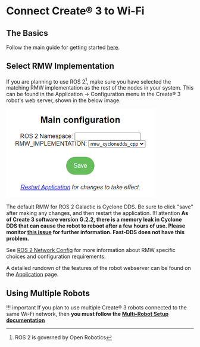 # Connect Create® 3 to Wi-Fi
## The Basics
Follow the main guide for getting started [here](https://edu.irobot.com/create3-setup).

## Select RMW Implementation
If you are planning to use ROS 2[^1], make sure you have selected the matching RMW implementation as the rest of the nodes in your system.
This can be found in the Application &rarr; Configuration menu in the Create® 3 robot's web server, shown in the below image.

![Application Configuration Detail](data/appconfig.png)

The default RMW for ROS 2 Galactic is Cyclone DDS.
Be sure to click "save" after making any changes, and then restart the application.
!!! attention
    **As of Create 3 software version G.2.2, there is a memory leak in Cyclone DDS that can cause the robot to reboot after a few hours of use. Please monitor [this issue](https://github.com/ros2/rmw_cyclonedds/issues/388) for further information. Fast-DDS does not have this problem.**

See [ROS 2 Network Config](xml-config.md) for more information about RMW specific choices and configuration requirements.

A detailed rundown of the features of the robot webserver can be found on the [Application](../webserver/application.md) page.

## Using Multiple Robots

!!! important
    If you plan to use multiple Create® 3 robots connected to the same Wi-Fi network, then **you must follow the [Multi-Robot Setup documentation](multi-robot.md)**

[^1]: ROS 2 is governed by Open Robotics